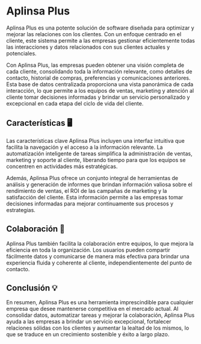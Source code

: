 # Aplinsa Plus

Aplinsa Plus es una potente solución de software diseñada para optimizar y mejorar las relaciones con los clientes. Con un enfoque centrado en el cliente, este sistema permite a las empresas gestionar eficientemente todas las interacciones y datos relacionados con sus clientes actuales y potenciales.

Con Aplinsa Plus, las empresas pueden obtener una visión completa de cada cliente, consolidando toda la información relevante, como detalles de contacto, historial de compras, preferencias y comunicaciones anteriores. Esta base de datos centralizada proporciona una vista panorámica de cada interacción, lo que permite a los equipos de ventas, marketing y atención al cliente tomar decisiones informadas y brindar un servicio personalizado y excepcional en cada etapa del ciclo de vida del cliente.

## Características 🖥️

Las características clave Aplinsa Plus incluyen una interfaz intuitiva que facilita la navegación y el acceso a la información relevante. La automatización inteligente de tareas simplifica la administración de ventas, marketing y soporte al cliente, liberando tiempo para que los equipos se concentren en actividades más estratégicas.

Además, Aplinsa Plus ofrece un conjunto integral de herramientas de análisis y generación de informes que brindan información valiosa sobre el rendimiento de ventas, el ROI de las campañas de marketing y la satisfacción del cliente. Esta información permite a las empresas tomar decisiones informadas para mejorar continuamente sus procesos y estrategias.

## Colaboración 👥

Aplinsa Plus también facilita la colaboración entre equipos, lo que mejora la eficiencia en toda la organización. Los usuarios pueden compartir fácilmente datos y comunicarse de manera más efectiva para brindar una experiencia fluida y coherente al cliente, independientemente del punto de contacto.

## Conclusión 💡

En resumen, Aplinsa Plus es una herramienta imprescindible para cualquier empresa que desee mantenerse competitiva en el mercado actual. Al consolidar datos, automatizar tareas y mejorar la colaboración, Aplinsa Plus ayuda a las empresas a brindar un servicio excepcional, fortalecer relaciones sólidas con los clientes y aumentar la lealtad de los mismos, lo que se traduce en un crecimiento sostenible y éxito a largo plazo.
